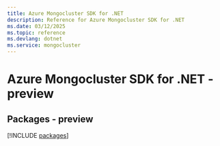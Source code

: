 ```yaml
---
title: Azure Mongocluster SDK for .NET
description: Reference for Azure Mongocluster SDK for .NET
ms.date: 03/12/2025
ms.topic: reference
ms.devlang: dotnet
ms.service: mongocluster
---
```

# Azure Mongocluster SDK for .NET - preview
## Packages - preview
[!INCLUDE [packages](mongocluster-index.md)]